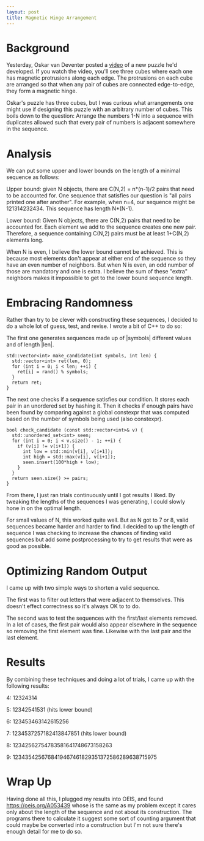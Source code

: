 ```yaml
---
layout: post
title: Magnetic Hinge Arrangement
---
```


Background
==========

Yesterday, Oskar van Deventer posted a
[video](https://www.youtube.com/watch?v=RRocl7F-cnU) of a new puzzle he'd
developed. If you watch the video, you'll see three cubes where each one has
magnetic protrusions along each edge. The protrusions on each cube are arranged
so that when any pair of cubes are connected edge-to-edge, they form a magnetic
hinge.

Oskar's puzzle has three cubes, but I was curious what arrangements one might
use if designing this puzzle with an arbitrary number of cubes. This boils down
to the question: Arrange the numbers 1-N into a sequence with duplicates allowed
such that every pair of numbers is adjacent somewhere in the sequence.


Analysis
========

We can put some upper and lower bounds on the length of a minimal sequence as
follows:

Upper bound: given N objects, there are C(N,2) = n\*(n-1)/2 pairs that need to
be accounted for. One sequence that satisfies our question is "all pairs printed
one after another". For example, when n=4, our sequence might be 121314232434.
This sequence has length N\*(N-1).

Lower bound: Given N objects, there are C(N,2) pairs that need to be accounted
for. Each element we add to the sequence creates one new pair. Therefore, a
sequence containing C(N,2) pairs must be at least 1+C(N,2) elements long.

When N is even, I believe the lower bound cannot be achieved. This is because
most elements don't appear at either end of the sequence so they have an even
number of neighbors. But when N is even, an odd number of those are mandatory
and one is extra. I believe the sum of these "extra" neighbors makes it
impossible to get to the lower bound sequence length.

Embracing Randomness
====================

Rather than try to be clever with constructing these sequences, I decided to do
a whole lot of guess, test, and revise. I wrote a bit of C++ to do so:

The first one generates sequences made up of \|symbols\| different values and of
length \|len\|.

    std::vector<int> make_candidate(int symbols, int len) {
      std::vector<int> ret(len, 0);
      for (int i = 0; i < len; ++i) {
        ret[i] = rand() % symbols;
      }
      return ret;
    }

The next one checks if a sequence satisfies our condition. It stores each pair
in an unordered set by hashing it. Then it checks if enough pairs have been
found by comparing against a global constexpr that was computed based on the
number of symbols being used (also constexpr).

    bool check_candidate (const std::vector<int>& v) {
      std::unordered_set<int> seen;
      for (int i = 0; i < v.size() - 1; ++i) {
        if (v[i] != v[i+1]) {
          int low = std::min(v[i], v[i+1]);
          int high = std::max(v[i], v[i+1]);
          seen.insert(100*high + low);
        }
      }
      return seen.size() >= pairs;
    }

From there, I just ran trials continuously until I got results I liked. By
tweaking the lengths of the sequences I was generating, I could slowly hone in
on the optimal length.

For small values of N, this worked quite well. But as N got to 7 or 8, valid
sequences became harder and harder to find. I decided to up the length of
sequence I was checking to increase the chances of finding valid sequences but
add some postprocessing to try to get results that were as good as possible.


Optimizing Random Output
========================

I came up with two simple ways to shorten a valid sequence.

The first was to filter out letters that were adjacent to themselves. This
doesn't effect correctness so it's always OK to to do.

The second was to test the sequences with the first/last elements removed. In a
lot of cases, the first pair would also appear elsewhere in the sequence so
removing the first element was fine. Likewise with the last pair and the last
element.


Results
=======

By combining these techniques and doing a lot of trials, I came up with the
following results:

4: 12324314

5: 12342541531 (hits lower bound)

6: 123453463142615256

7: 1234537257182413847851 (hits lower bound)

8: 12342562754783581641748673158263

9: 1234354256768419467461829351372586289638715975

Wrap Up
=======

Having done all this, I plugged my results into OEIS, and found
https://oeis.org/A053439 whose is the same as my problem except it cares only
about the length of the sequence and not about its construction. The programs
there to calculate it suggest some sort of counting argument that could maybe be
converted into a construction but I'm not sure there's enough detail for me to
do so.

